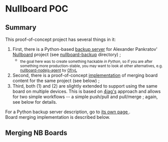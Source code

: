 # Nullboard POC

<!-- FILLME: add a TOC here -->

## Summary

This proof-of-concept project has several things in it:

 1. First, there is a Python-based [backup server](./nullboard-backup) for Alexander Pankratov' [Nullboard][apankrat-nb] project (see [nullboard-backup](./nullboard-backup/README.md) directory) ;
    * <sub> the goal here was to create something hackable _in Python_, so if you are after something more production-stable, you may want to look at other alternatives, e.g. [nullboard-nodejs-agent][apankrat-nb-issue-57] by [OfryL][ofryl-nodejs-bk] </sub>
 2. Second, there is a proof-of-concept [implementation](./nullboard) of merging board content for the same project (see below) ;
 3. Third, both (1) and (2) are slightly extended to support using the same board on multiple devices. This is based on [4jag's][apankrat-nb-4jag] approach and allows for two simple workflows -- a simple push/pull and pull/merge ; again, see below for details.

For a Python backup server description, go to [its own page ](./nullboard-backup/README.md).     
Board merging implementation is described below.

## Merging NB Boards

<!-- 

(1)
 - (host A -> stash remote)
 - (host B <- fetch )
 - // continue on host B

(2)
 - ... host A continues to update an old board, creating a fork
 - (host B -> stash remote)
 - (host A: stash local and fetch remote)
 - (host A: merge stashed)
 - // host A: review the merge, continue ...

-->

<!------------------------------------------------------------>

[apankrat-nb]: https://github.com/apankrat/nullboard
[apankrat-nb-issue-57]: https://github.com/apankrat/nullboard/issues/57#issuecomment-1125926959
[ofryl-nodejs-bk]: https://github.com/OfryL/nullboard-nodejs-agent
[apankrat-nb-4jag]: https://github.com/apankrat/nullboard/issues/54#issuecomment-1139188206
[nb-poc-commit-f790731c96]: https://github.com/gf-mse/nullboard/commit/f790731c96d77b2183d2a3973ecd8b1ca866c321
